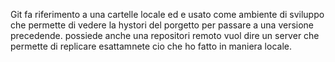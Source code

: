 Git fa riferimento a una cartelle locale ed e usato come ambiente di sviluppo che permette di vedere la hystori del porgetto per passare a una versione precedende. possiede anche una repositori remoto vuol dire un server che permette di replicare esattamnete cio che ho fatto in maniera locale. 